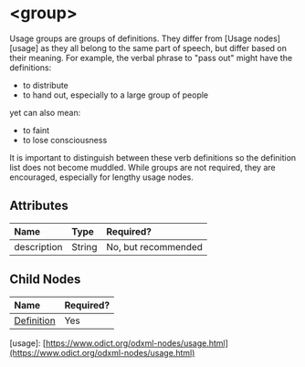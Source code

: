 # &lt;group&gt;

Usage groups are groups of definitions. They differ from \[Usage nodes\]\[usage\] as they all belong to the same part of speech, but differ based on their meaning. For example, the verbal phrase to "pass out" might have the definitions:

* to distribute
* to hand out, especially to a large group of people

yet can also mean:

* to faint
* to lose consciousness

It is important to distinguish between these verb definitions so the definition list does not become muddled. While groups are not required, they are encouraged, especially for lengthy usage nodes.

## Attributes

| Name | Type | Required? |
| :--- | :--- | :--- |
| description | String | No, but recommended |

## Child Nodes

| Name | Required? |
| :--- | :--- |
| [Definition](https://www.odict.org/odxml-nodes/definition.html) | Yes |

\[usage\]: [https://www.odict.org/odxml-nodes/usage.html](https://www.odict.org/odxml-nodes/usage.html)

